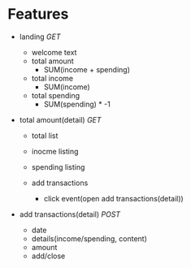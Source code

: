 # Features
* landing *GET*
    * welcome text
    * total amount
      * SUM(income + spending)
    * total income
      * SUM(income)
    * total spending
      * SUM(spending) * -1

* total amount(detail) *GET*
    * total list
    * inocme listing
    * spending listing

    * add transactions
      * click event(open add transactions(detail))

* add transactions(detail) *POST*
    * date
    * details(income/spending, content)
    * amount
    * add/close
